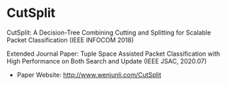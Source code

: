 # CutSplit
CutSplit: A Decision-Tree Combining Cutting and Splitting for Scalable Packet Classification (IEEE INFOCOM 2018)

Extended Journal Paper: Tuple Space Assisted Packet Classification with High Performance on Both Search and Update (IEEE JSAC, 2020.07)

* Paper Website: http://www.wenjunli.com/CutSplit
